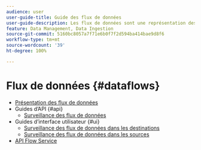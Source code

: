 ```yaml
---
audience: user
user-guide-title: Guide des flux de données
user-guide-description: Les flux de données sont une représentation des tâches de données qui déplacent ces dernières dans Platform.
feature: Data Management, Data Ingestion
source-git-commit: 5160bc8057a7f71e6b0f7f2d594ba414bae9d8f6
workflow-type: tm+mt
source-wordcount: '39'
ht-degree: 100%

---
```



# Flux de données {#dataflows}

- [Présentation des flux de données](./home.md)
- Guides d’API {#api}
   - [Surveillance des flux de données](./api/monitor.md)
- Guides d’interface utilisateur {#ui}
   - [Surveillance des flux de données dans les destinations](./ui/monitor-destinations.md)
   - [Surveillance des flux de données dans les sources](./ui/monitor-sources.md)
- [API Flow Service](https://www.adobe.io/experience-platform-apis/references/flow-service/)